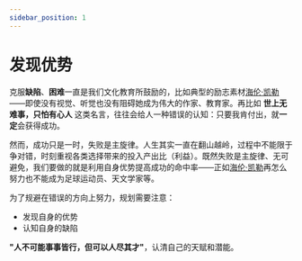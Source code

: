 ```yaml
---
sidebar_position: 1
---
```


# 发现优势

克服**缺陷**、**困难**一直是我们文化教育所鼓励的，比如典型的励志素材[海伦·凯勒](https://zh.wikipedia.org/zh-cn/%E6%B5%B7%E5%80%AB%C2%B7%E5%87%B1%E5%8B%92)——即使没有视觉、听觉也没有阻碍她成为伟大的作家、教育家。再比如 **世上无难事，只怕有心人** 这类名言，往往会给人一种错误的认知：只要我肯付出，就**一定**会获得成功。

然而，成功只是一时，失败是主旋律。人生其实一直在翻山越岭，过程中不能限于争对错，时刻重视各类选择带来的投入产出比（利益）。既然失败是主旋律、无可避免，我们要做的就是利用自身优势提高成功的命中率——正如[海伦·凯勒](https://zh.wikipedia.org/zh-cn/%E6%B5%B7%E5%80%AB%C2%B7%E5%87%B1%E5%8B%92)再怎么努力也不能成为足球运动员、天文学家等。

为了规避在错误的方向上努力，规划需要注意：

- 发现自身的优势
- 认知自身的缺陷

**"人不可能事事皆行，但可以人尽其才"**，认清自己的天赋和潜能。

